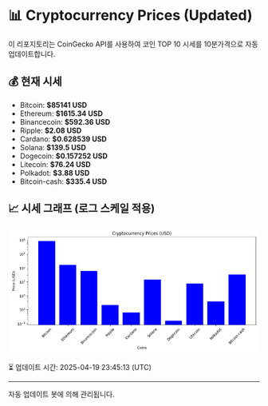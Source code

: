 
# 📊 Cryptocurrency Prices (Updated)

이 리포지토리는 CoinGecko API를 사용하여 코인 TOP 10 시세를 10분가격으로 자동 업데이트합니다.

## 💰 현재 시세
- Bitcoin: **$85141 USD**
- Ethereum: **$1615.34 USD**
- Binancecoin: **$592.36 USD**
- Ripple: **$2.08 USD**
- Cardano: **$0.628539 USD**
- Solana: **$139.5 USD**
- Dogecoin: **$0.157252 USD**
- Litecoin: **$76.24 USD**
- Polkadot: **$3.88 USD**
- Bitcoin-cash: **$335.4 USD**

## 📈 시세 그래프 (로그 스케일 적용)
![Crypto Prices](crypto_prices.png)

⏳ 업데이트 시간: 2025-04-19 23:45:13 (UTC)

---
자동 업데이트 봇에 의해 관리됩니다.
